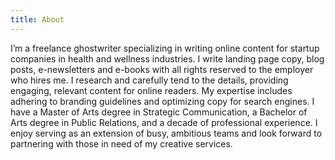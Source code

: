 ```yaml
---
title: About
---
```

I’m a freelance ghostwriter specializing in writing online content for startup companies in health and wellness industries. I write landing page copy, blog posts, e-newsletters and e-books with all rights reserved to the employer who hires me. I research and carefully tend to the details, providing engaging, relevant content for online readers. My expertise includes adhering to branding guidelines and optimizing copy for search engines. I have a Master of Arts degree in Strategic Communication, a Bachelor of Arts degree in Public Relations, and a decade of professional experience. I enjoy serving as an extension of busy, ambitious teams and look forward to partnering with those in need of my creative services.